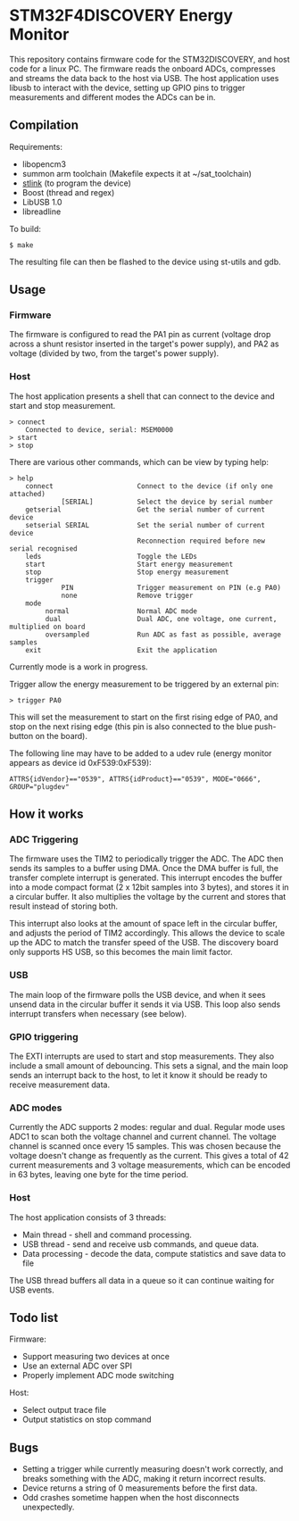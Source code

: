 STM32F4DISCOVERY Energy Monitor
===============================

This repository contains firmware code for the STM32DISCOVERY, and host code for a linux PC. The firmware reads the onboard ADCs, compresses and streams the data back to the host via USB. The host application uses libusb to interact with the device, setting up GPIO pins to trigger measurements and different modes the ADCs can be in.


Compilation
-----------

Requirements:

* libopencm3
* summon arm toolchain (Makefile expects it at ~/sat_toolchain)
* [stlink](https://github.com/texane/stlink) (to program the device)
* Boost (thread and regex)
* LibUSB 1.0
* libreadline


To build:

    $ make

The resulting file can then be flashed to the device using st-utils and gdb.


Usage
-----

### Firmware

The firmware is configured to read the PA1 pin as current (voltage drop across a shunt resistor inserted in the target's power supply), and PA2 as voltage (divided by two, from the target's power supply).

### Host

The host application presents a shell that can connect to the device and start and stop measurement.

    > connect
        Connected to device, serial: MSEM0000
    > start
    > stop

There are various other commands, which can be view by typing help:

    > help
        connect                     Connect to the device (if only one attached)
                 [SERIAL]           Select the device by serial number
        getserial                   Get the serial number of current device
        setserial SERIAL            Set the serial number of current device
                                    Reconnection required before new serial recognised
        leds                        Toggle the LEDs
        start                       Start energy measurement
        stop                        Stop energy measurement
        trigger
                 PIN                Trigger measurement on PIN (e.g PA0)
                 none               Remove trigger
        mode
             normal                 Normal ADC mode
             dual                   Dual ADC, one voltage, one current, multiplied on board
             oversampled            Run ADC as fast as possible, average samples
        exit                        Exit the application

Currently mode is a work in progress.

Trigger allow the energy measurement to be triggered by an external pin:

    > trigger PA0

This will set the measurement to start on the first rising edge of PA0, and stop on the next rising edge (this pin is also connected to the blue push-button on the board).

The following line may have to be added to a udev rule (energy monitor appears as device id 0xF539:0xF539):

    ATTRS{idVendor}=="0539", ATTRS{idProduct}=="0539", MODE="0666", GROUP="plugdev"

How it works
------------

### ADC Triggering

The firmware uses the TIM2 to periodically trigger the ADC. The ADC then sends its samples to a buffer using DMA. Once the DMA buffer is full, the transfer complete interrupt is generated. This interrupt encodes the buffer into a mode compact format (2 x 12bit samples into 3 bytes), and stores it in a circular buffer. It also multiplies the voltage by the current and stores that result instead of storing both.

This interrupt also looks at the amount of space left in the circular buffer, and adjusts the period of TIM2 accordingly. This allows the device to scale up the ADC to match the transfer speed of the USB. The discovery board only supports HS USB, so this becomes the main limit factor.


### USB

The main loop of the firmware polls the USB device, and when it sees unsend data in the circular buffer it sends it via USB. This loop also sends interrupt transfers when necessary (see below).


### GPIO triggering

The EXTI interrupts are used to start and stop measurements. They also include a small amount of debouncing. This sets a signal, and the main loop sends an interrupt back to the host, to let it know it should be ready to receive measurement data.


### ADC modes

Currently the ADC supports 2 modes: regular and dual. Regular mode uses ADC1 to scan both the voltage channel and current channel. The voltage channel is scanned once every 15 samples. This was chosen because the voltage doesn't change as frequently as the current. This gives a total of 42 current measurements and 3 voltage measurements, which can be encoded in 63 bytes, leaving one byte for the time period.


### Host

The host application consists of 3 threads:

* Main thread - shell and command processing.
* USB thread - send and receive usb commands, and queue data.
* Data processing - decode the data, compute statistics and save data to file

The USB thread buffers all data in a queue so it can continue waiting for USB events.


Todo list
---------

Firmware:

* Support measuring two devices at once
* Use an external ADC over SPI
* Properly implement ADC mode switching

Host:

* Select output trace file
* Output statistics on stop command

Bugs
----

* Setting a trigger while currently measuring doesn't work correctly, and breaks something with the ADC, making it return incorrect results.
* Device returns a string of 0 measurements before the first data.
* Odd crashes sometime happen when the host disconnects unexpectedly.
